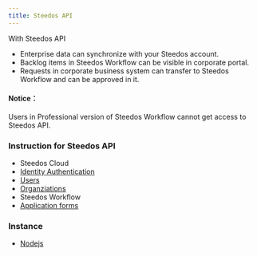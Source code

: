 ```yaml
---
title: Steedos API
---
```


With Steedos API
- Enterprise data can synchronize with your Steedos account.
- Backlog items in Steedos Workflow can be visible in corporate portal.
- Requests in corporate business system can transfer to Steedos Workflow and can be approved in it.

#### Notice：
Users in Professional version of Steedos Workflow cannot get access to Steedos API.

### Instruction for Steedos API
- Steedos Cloud
 - [Identity Authentication](auth.md)
 - [Users](SpaceUser.md)
 - [Organziations](Orgnization.md)
- Steedos Workflow
 - [Application forms](instances.md)

### Instance
- [Nodejs](sample_nodejs.md)
